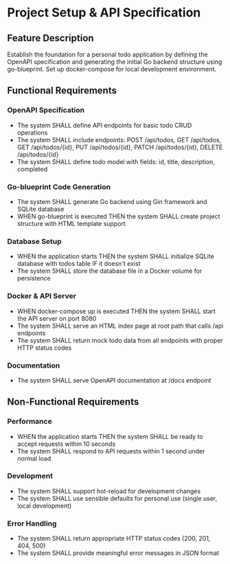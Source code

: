 # Project Setup & API Specification

## Feature Description
Establish the foundation for a personal todo application by defining the OpenAPI specification and generating the initial Go backend structure using go-blueprint. Set up docker-compose for local development environment.

## Functional Requirements

### OpenAPI Specification
- The system SHALL define API endpoints for basic todo CRUD operations
- The system SHALL include endpoints: POST /api/todos, GET /api/todos, GET /api/todos/{id}, PUT /api/todos/{id}, PATCH /api/todos/{id}, DELETE /api/todos/{id}
- The system SHALL define todo model with fields: id, title, description, completed

### Go-blueprint Code Generation  
- The system SHALL generate Go backend using Gin framework and SQLite database
- WHEN go-blueprint is executed THEN the system SHALL create project structure with HTML template support

### Database Setup
- WHEN the application starts THEN the system SHALL initialize SQLite database with todos table IF it doesn't exist
- The system SHALL store the database file in a Docker volume for persistence

### Docker & API Server
- WHEN docker-compose up is executed THEN the system SHALL start the API server on port 8080
- The system SHALL serve an HTML index page at root path that calls /api endpoints
- The system SHALL return mock todo data from all endpoints with proper HTTP status codes

### Documentation
- The system SHALL serve OpenAPI documentation at /docs endpoint

## Non-Functional Requirements

### Performance
- WHEN the application starts THEN the system SHALL be ready to accept requests within 10 seconds
- The system SHALL respond to API requests within 1 second under normal load

### Development
- The system SHALL support hot-reload for development changes
- The system SHALL use sensible defaults for personal use (single user, local development)

### Error Handling
- The system SHALL return appropriate HTTP status codes (200, 201, 404, 500)
- The system SHALL provide meaningful error messages in JSON format